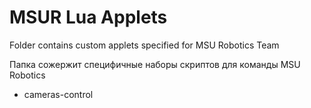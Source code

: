 # MSUR Lua Applets

Folder contains custom applets specified for MSU Robotics Team


Папка сожержит специфичные наборы скриптов для команды MSU Robotics

 - cameras-control
